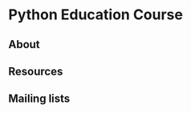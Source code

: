 # Python Education Course

[//]: # (todo: add some general information; few words will be enough)

## About

[//]: # (todo: add organization description)

## Resources

[//]: # (todo: add links to resources within organization and outside it)

## Mailing lists

[//]: # (todo: add owners, teams and/or persons within this organization)
